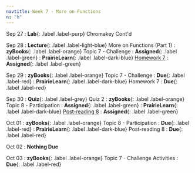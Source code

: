 ```yaml
---
navtitle: Week 7 - More on Functions
n: "h"
---
```


Sep 27
: **Lab**{: .label .label-purp} [](#) Chromakey Cont'd

Sep 28
: **Lecture**{: .label .label-light-blue} More on Functions (Part 1)
: **zyBooks**{: .label .label-orange} Topic 7 - Challenge
    : **Assigned**{: .label .label-green}
: **PrairieLearn**{: .label .label-dark-blue} [Homework 7](https://www.prairielearn.org/pl/course_instance/128740/assessment/2312039)
    : **Assigned**{: .label .label-green}


Sep 29
: **zyBooks**{: .label .label-orange} Topic 7 - Challenge
    : **Due**{: .label .label-red}
: **PrairieLearn**{: .label .label-dark-blue} Homework 7
    : **Due**{: .label .label-red}


Sep 30
: **Quiz**{: .label .label-grey} Quiz 2
: **zyBooks**{: .label .label-orange} Topic 8 - Participation
    : **Assigned**{: .label .label-green}
: **PrairieLearn**{: .label .label-dark-blue} [Post-reading 8](#)
    : **Assigned**{: .label .label-green}

Oct 01
: **zyBooks**{: .label .label-orange} Topic 8 - Participation
    : **Due**{: .label .label-red}
: **PrairieLearn**{: .label .label-dark-blue} Post-reading 8
    : **Due**{: .label .label-red}

Oct 02
: **Nothing Due**

Oct 03
: **zyBooks**{: .label .label-orange} Topic 7 - Challenge Activities
    : **Due**{: .label .label-red}

